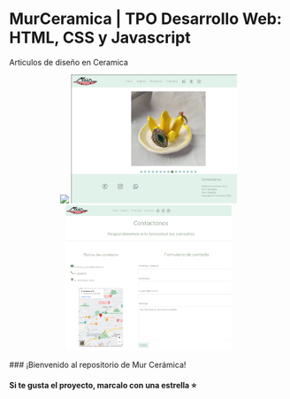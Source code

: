 # MurCeramica | TPO <CODO A CODO> Desarrollo Web: HTML, CSS y Javascript
Articulos de diseño en Ceramica
<p align="center" >
     <img width="300" heigth="200" src="./img/imgIndex.paginaPrincipal.png">
     <img width="300" heigth="200" src="./img/galeria.png">
     <img width="300" heigth="200" src="./img/contacto.png">
</p>
### ¡Bienvenido al repositorio de Mur Cerámica!

#### Si te gusta el proyecto, marcalo con una estrella ⭐
